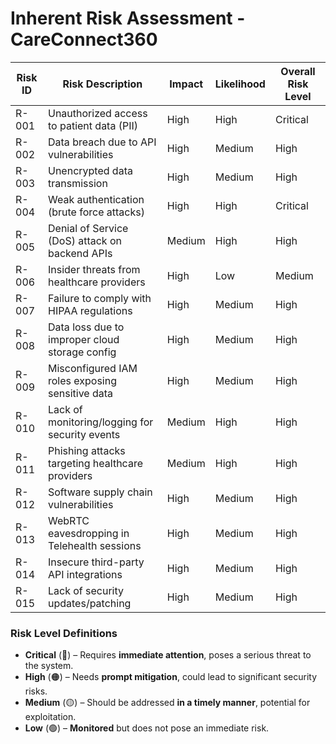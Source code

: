 # Inherent Risk Assessment - CareConnect360

| **Risk ID** | **Risk Description**                                     | **Impact** | **Likelihood** | **Overall Risk Level** |
|------------|-------------------------------------------------|---------|-------------|------------------|
| R-001      | Unauthorized access to patient data (PII)       | High    | High        | Critical         |
| R-002      | Data breach due to API vulnerabilities          | High    | Medium      | High             |
| R-003      | Unencrypted data transmission                   | High    | Medium      | High             |
| R-004      | Weak authentication (brute force attacks)       | High    | High        | Critical         |
| R-005      | Denial of Service (DoS) attack on backend APIs  | Medium  | High        | High             |
| R-006      | Insider threats from healthcare providers       | High    | Low         | Medium           |
| R-007      | Failure to comply with HIPAA regulations        | High    | Medium      | High             |
| R-008      | Data loss due to improper cloud storage config  | High    | Medium      | High             |
| R-009      | Misconfigured IAM roles exposing sensitive data | High    | Medium      | High             |
| R-010      | Lack of monitoring/logging for security events  | Medium  | High        | High             |
| R-011      | Phishing attacks targeting healthcare providers | Medium  | High        | High             |
| R-012      | Software supply chain vulnerabilities           | High    | Medium      | High             |
| R-013      | WebRTC eavesdropping in Telehealth sessions     | High    | Medium      | High             |
| R-014      | Insecure third-party API integrations          | High    | Medium      | High             |
| R-015      | Lack of security updates/patching              | High    | Medium      | High             |

### **Risk Level Definitions**
- **Critical** (🔴) – Requires **immediate attention**, poses a serious threat to the system.
- **High** (🟠) – Needs **prompt mitigation**, could lead to significant security risks.
- **Medium** (🟡) – Should be addressed **in a timely manner**, potential for exploitation.
- **Low** (🟢) – **Monitored** but does not pose an immediate risk.